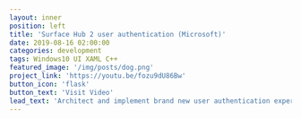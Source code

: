 ```yaml
---
layout: inner
position: left
title: 'Surface Hub 2 user authentication (Microsoft)'
date: 2019-08-16 02:00:00
categories: development
tags: Windows10 UI XAML C++
featured_image: '/img/posts/dog.png'
project_link: 'https://youtu.be/fozu9dU86Bw'
button_icon: 'flask'
button_text: 'Visit Video'
lead_text: 'Architect and implement brand new user authentication experience for Surface hub 2 and next generation Windows products.'
---
```

